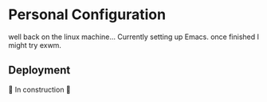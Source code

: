 # Personal Configuration

well back on the linux machine...
Currently setting up Emacs. once finished I might try exwm.

## Deployment

🚧 In construction 🚧
